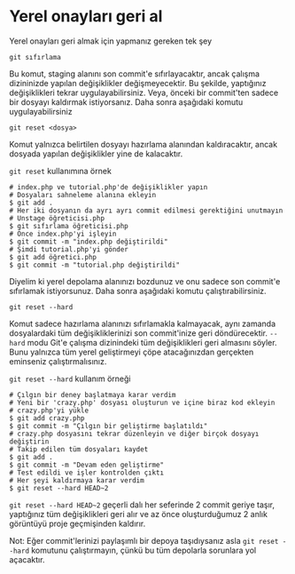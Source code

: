 # Yerel onayları geri al

Yerel onayları geri almak için yapmanız gereken tek şey
```
git sıfırlama
```

Bu komut, staging alanını son commit'e sıfırlayacaktır, ancak çalışma dizininizde yapılan değişiklikler değişmeyecektir. Bu şekilde, yaptığınız değişiklikleri tekrar uygulayabilirsiniz.
Veya, önceki bir commit'ten sadece bir dosyayı kaldırmak istiyorsanız. Daha sonra aşağıdaki komutu uygulayabilirsiniz

```
git reset <dosya>
```
Komut yalnızca belirtilen dosyayı hazırlama alanından kaldıracaktır, ancak dosyada yapılan değişiklikler yine de kalacaktır.

```git reset``` kullanımına örnek
```
# index.php ve tutorial.php'de değişiklikler yapın
# Dosyaları sahneleme alanına ekleyin
$ git add .
# Her iki dosyanın da ayrı ayrı commit edilmesi gerektiğini unutmayın
# Unstage öğreticisi.php
$ git sıfırlama öğreticisi.php
# Önce index.php'yi işleyin
$ git commit -m "index.php değiştirildi"
# Şimdi tutorial.php'yi gönder
$ git add öğretici.php
$ git commit -m "tutorial.php değiştirildi"
```

Diyelim ki yerel depolama alanınızı bozdunuz ve onu sadece son commit'e sıfırlamak istiyorsunuz.
Daha sonra aşağıdaki komutu çalıştırabilirsiniz.
```
git reset --hard
```

Komut sadece hazırlama alanınızı sıfırlamakla kalmayacak, aynı zamanda dosyalardaki tüm değişikliklerinizi son commit'inize geri döndürecektir.
``--hard`` modu Git'e çalışma dizinindeki tüm değişiklikleri geri almasını söyler.
Bunu yalnızca tüm yerel geliştirmeyi çöpe atacağınızdan gerçekten eminseniz çalıştırmalısınız.

```git reset --hard``` kullanım örneği
```
# Çılgın bir deney başlatmaya karar verdim
# Yeni bir 'crazy.php' dosyası oluşturun ve içine biraz kod ekleyin
# crazy.php'yi yükle
$ git add crazy.php
$ git commit -m "Çılgın bir geliştirme başlatıldı"
# crazy.php dosyasını tekrar düzenleyin ve diğer birçok dosyayı değiştirin
# Takip edilen tüm dosyaları kaydet
$ git add .
$ git commit -m "Devam eden geliştirme"
# Test edildi ve işler kontrolden çıktı
# Her şeyi kaldırmaya karar verdim
$ git reset --hard HEAD~2
```

```git reset --hard HEAD~2``` geçerli dalı her seferinde 2 commit geriye taşır, yaptığınız tüm değişiklikleri geri alır ve az önce oluşturduğumuz 2 anlık görüntüyü proje geçmişinden kaldırır.

Not: Eğer commit'lerinizi paylaşımlı bir depoya taşıdıysanız asla ``git reset --hard`` komutunu çalıştırmayın, çünkü bu tüm depolarla sorunlara yol açacaktır.